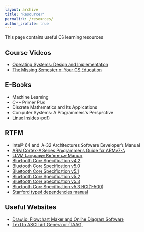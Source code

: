 ```yaml
---
layout: archive
title: "Resources"
permalink: /resources/
author_profile: true
---
```


This page contains useful CS learning resources

## Course Videos
- [Operating Systems: Design and Implementation](https://www.bilibili.com/video/BV1Cm4y1d7Ur/?spm_id_from=333.337.search-card.all.click&vd_source=98ed1b5c2b4b22a2d50bba400b48cc28)
- [The Missing Semester of Your CS Education](https://www.bilibili.com/video/BV1x7411H7wa/?spm_id_from=333.337.search-card.all.click&vd_source=98ed1b5c2b4b22a2d50bba400b48cc28)


## E-Books
- Machine Learning
- C++ Primer Plus
- Discrete Mathematics and Its Applications
- Computer Systems: A Programmers's Perspective
- [Linux Insides](https://0xax.gitbooks.io/linux-insides/content/) [(pdf)](../files/linux.pdf)


## RTFM
- Intel® 64 and IA-32 Architectures Software Developer’s Manual
- [ARM Cortex-A Series Programmer's Guide for ARMv7-A](../files/arm-cortex-v7A.pdf)
- [LLVM Language Reference Manual](https://llvm.org/docs/LangRef.html)
- [Bluetooth Core Specification v4.2](../files/bluetooth/Core_v4.2.pdf)
- [Bluetooth Core Specification v5.0](../files/bluetooth/Core_v5.0.pdf)
- [Bluetooth Core Specification v5.1](../files/bluetooth/Core_v5.1.pdf)
- [Bluetooth Core Specification v5.2](../files/bluetooth/Core_v5.2.pdf)
- [Bluetooth Core Specification v5.3](../files/bluetooth/Core_v5.3.pdf)
- [Bluetooth Core Specification v5.3 HCI(1-500)](../files/bluetooth/Core_v5.3_1_500.pdf)
- [Stanford typed dependencies manual](../files/dependencies_manual.pdf)


## Useful Websites
- [Draw.io: Flowchart Maker and Online Diagram Software](https://www.draw.io/)
- [Text to ASCII Art Generator (TAAG)](http://patorjk.com/software/taag/)
